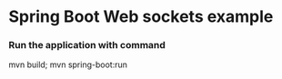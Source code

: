 # Spring Boot Web sockets example

### Run the application with command
mvn build; mvn spring-boot:run

